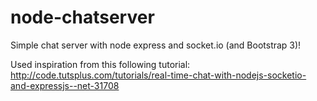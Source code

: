 node-chatserver
===============

Simple chat server with node express and socket.io (and Bootstrap 3)!

Used inspiration from this following tutorial:
http://code.tutsplus.com/tutorials/real-time-chat-with-nodejs-socketio-and-expressjs--net-31708
